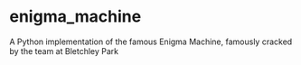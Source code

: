 # enigma_machine
A Python implementation of the famous Enigma Machine, famously cracked by the team at Bletchley Park
